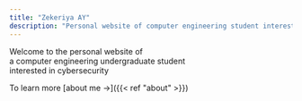 ```yaml
---
title: "Zekeriya AY"
description: "Personal website of computer engineering student interested in cybersecurity."
---
```


Welcome to the personal website of\
a computer engineering undergraduate student\
interested in cybersecurity

To learn more [about me &rarr;]({{< ref "about" >}}) 

